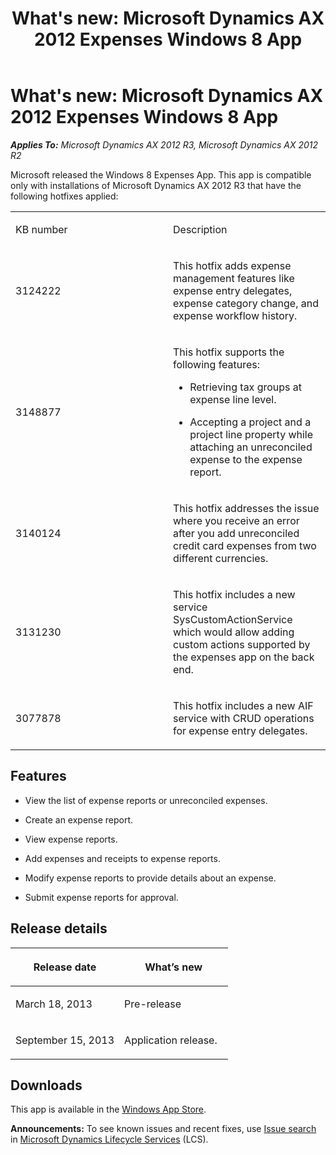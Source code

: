 ﻿---
title: "What's new: Microsoft Dynamics AX 2012 Expenses  Windows 8 App"
TOCTitle: Microsoft Dynamics AX 2012 Expenses  Windows 8 App
ms:assetid: fe3f970f-514d-41c9-a393-b311d59b50de
ms:mtpsurl: https://technet.microsoft.com/en-us/library/Dn527267(v=AX.60)
ms:contentKeyID: 59623395
ms.date: 03/03/2017
mtps_version: v=AX.60
---

# What's new: Microsoft Dynamics AX 2012 Expenses Windows 8 App 


_**Applies To:** Microsoft Dynamics AX 2012 R3, Microsoft Dynamics AX 2012 R2_

Microsoft released the Windows 8 Expenses App. This app is compatible only with installations of Microsoft Dynamics AX 2012 R3 that have the following hotfixes applied:

<table>
<colgroup>
<col style="width: 50%" />
<col style="width: 50%" />
</colgroup>
<tbody>
<tr class="odd">
<td><p>KB number</p></td>
<td><p>Description</p></td>
</tr>
<tr class="even">
<td><p>3124222</p></td>
<td><p>This hotfix adds expense management features like expense entry delegates, expense category change, and expense workflow history.</p></td>
</tr>
<tr class="odd">
<td><p>3148877</p></td>
<td><p>This hotfix supports the following features:</p>
<ul>
<li><p>Retrieving tax groups at expense line level.</p></li>
<li><p>Accepting a project and a project line property while attaching an unreconciled expense to the expense report.</p></li>
</ul></td>
</tr>
<tr class="even">
<td><p>3140124</p></td>
<td><p>This hotfix addresses the issue where you receive an error after you add unreconciled credit card expenses from two different currencies.</p></td>
</tr>
<tr class="odd">
<td><p>3131230</p></td>
<td><p>This hotfix includes a new service SysCustomActionService which would allow adding custom actions supported by the expenses app on the back end.</p></td>
</tr>
<tr class="even">
<td><p>3077878</p></td>
<td><p>This hotfix includes a new AIF service with CRUD operations for expense entry delegates.</p></td>
</tr>
</tbody>
</table>


## Features

  - View the list of expense reports or unreconciled expenses.

  - Create an expense report.

  - View expense reports.

  - Add expenses and receipts to expense reports.

  - Modify expense reports to provide details about an expense.

  - Submit expense reports for approval.

## Release details

<table>
<colgroup>
<col style="width: 50%" />
<col style="width: 50%" />
</colgroup>
<thead>
<tr class="header">
<th><p>Release date</p></th>
<th><p>What’s new</p></th>
</tr>
</thead>
<tbody>
<tr class="odd">
<td><p>March 18, 2013</p></td>
<td><p>Pre-release</p></td>
</tr>
<tr class="even">
<td><p>September 15, 2013</p></td>
<td><p>Application release.</p></td>
</tr>
</tbody>
</table>


## Downloads

This app is available in the [Windows App Store](http://apps.microsoft.com/windows/en-us/app/dynamics-ax-2012-expenses/07aab6f9-c6ce-4b81-b04c-4b43c3f6de67).

  
**Announcements:** To see known issues and recent fixes, use [Issue search](http://go.microsoft.com/fwlink/?linkid=389258) in [Microsoft Dynamics Lifecycle Services](http://go.microsoft.com/fwlink/?linkid=306505) (LCS).

